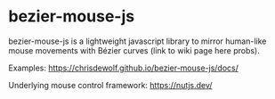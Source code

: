 # bezier-mouse-js
bezier-mouse-js is a lightweight javascript library to mirror human-like mouse movements with Bézier curves (link to wiki page here probs).

Examples: https://chrisdewolf.github.io/bezier-mouse-js/docs/

Underlying mouse control framework:
https://nutjs.dev/
